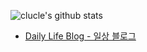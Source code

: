 ![clucle's github stats](https://github-readme-stats.vercel.app/api?username=clucle&show_icons=true)


* [Daily Life Blog - 일상 블로그](https://clucle.tistory.com/)
